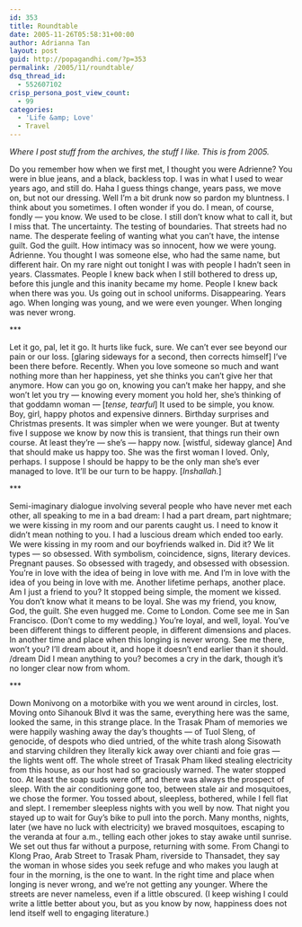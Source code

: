 ```yaml
---
id: 353
title: Roundtable
date: 2005-11-26T05:58:31+00:00
author: Adrianna Tan
layout: post
guid: http://popagandhi.com/?p=353
permalink: /2005/11/roundtable/
dsq_thread_id:
  - 552607102
crisp_persona_post_view_count:
  - 99
categories:
  - 'Life &amp; Love'
  - Travel
---
```

_Where I post stuff from the archives, the stuff I like. This is from 2005._

Do you remember how when we first met, I thought you were Adrienne? You were in blue jeans, and a black, backless top. I was in what I used to wear years ago, and still do. Haha I guess things change, years pass, we move on, but not our dressing. Well I’m a bit drunk now so pardon my bluntness. I think about you sometimes. I often wonder if you do. I mean, of course, fondly — you know. We used to be close. I still don’t know what to call it, but I miss that. The uncertainty. The testing of boundaries. That streets had no name. The desperate feeling of wanting what you can’t have, the intense guilt. God the guilt. How intimacy was so innocent, how we were young. Adrienne. You thought I was someone else, who had the same name, but different hair. On my rare night out tonight I was with people I hadn’t seen in years. Classmates. People I knew back when I still bothered to dress up, before this jungle and this inanity became my home. People I knew back when there was you. Us going out in school uniforms. Disappearing. Years ago. When longing was young, and we were even younger. When longing was never wrong.

\***
  
Let it go, pal, let it go. It hurts like fuck, sure. We can’t ever see beyond our pain or our loss. [glaring sideways for a second, then corrects himself] I’ve been there before. Recently. When you love someone so much and want nothing more than her happiness, yet she thinks you can’t give her that anymore. How can you go on, knowing you can’t make her happy, and she won’t let you try — knowing every moment you hold her, she’s thinking of that goddamn woman — [_tense, tearful_] It used to be simple, you know. Boy, girl, happy photos and expensive dinners. Birthday surprises and Christmas presents. It was simpler when we were younger. But at twenty five I suppose we know by now this is transient, that things run their own course. At least they’re — she’s — happy now. [wistful, sideway glance] And that should make us happy too. She was the first woman I loved. Only, perhaps. I suppose I should be happy to be the only man she’s ever managed to love. It’ll be our turn to be happy. [_Inshallah._]

\***
  
Semi-imaginary dialogue involving several people who have never met each other, all speaking to me in a bad dream: I had a part dream, part nightmare; we were kissing in my room and our parents caught us. I need to know it didn’t mean nothing to you. I had a luscious dream which ended too early. We were kissing in my room and our boyfriends walked in. Did it? We lit types — so obsessed. With symbolism, coincidence, signs, literary devices. Pregnant pauses. So obsessed with tragedy, and obsessed with obsession. You’re in love with the idea of being in love with me. And I’m in love with the idea of you being in love with me. Another lifetime perhaps, another place. Am I just a friend to you? It stopped being simple, the moment we kissed. You don’t know what it means to be loyal. She was my friend, you know, God, the guilt. She even hugged me. Come to London. Come see me in San Francisco. (Don’t come to my wedding.) You’re loyal, and well, loyal. You’ve been different things to different people, in different dimensions and places. In another time and place when this longing is never wrong. See me there, won’t you? I’ll dream about it, and hope it doesn’t end earlier than it should. /dream Did I mean anything to you? becomes a cry in the dark, though it’s no longer clear now from whom.

\***

Down Monivong on a motorbike with you we went around in circles, lost. Moving onto Sihanouk Blvd it was the same, everything here was the same, looked the same, in this strange place. In the Trasak Pham of memories we were happily washing away the day’s thoughts — of Tuol Sleng, of genocide, of despots who died untried, of the white trash along Sisowath and starving children they literally kick away over chianti and foie gras — the lights went off. The whole street of Trasak Pham liked stealing electricity from this house, as our host had so graciously warned. The water stopped too. At least the soap suds were off, and there was always the prospect of sleep. With the air conditioning gone too, between stale air and mosquitoes, we chose the former. You tossed about, sleepless, bothered, while I fell flat and slept. I remember sleepless nights with you well by now. That night you stayed up to wait for Guy’s bike to pull into the porch. Many months, nights, later (we have no luck with electricity) we braved mosquitoes, escaping to the veranda at four a.m., telling each other jokes to stay awake until sunrise. We set out thus far without a purpose, returning with some. From Changi to Klong Prao, Arab Street to Trasak Pham, riverside to Thansadet, they say the woman in whose sides you seek refuge and who makes you laugh at four in the morning, is the one to want. In the right time and place when longing is never wrong, and we’re not getting any younger. Where the streets are never nameless, even if a little obscured. (I keep wishing I could write a little better about you, but as you know by now, happiness does not lend itself well to engaging literature.)